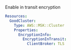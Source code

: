 
Enable in transit encryption

```yaml
Resources:
  GoodCluster:
    Type: AWS::MSK::Cluster
    Properties:
      EncryptionInfo:
        EncryptionInTransit:
          ClientBroker: TLS
```


